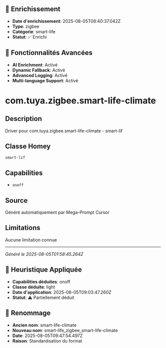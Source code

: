 
## 🔧 Enrichissement
- **Date d'enrichissement**: 2025-08-05T08:40:37.042Z
- **Type**: zigbee
- **Catégorie**: smart-life
- **Statut**: ✅ Enrichi

## 🚀 Fonctionnalités Avancées
- **AI Enrichment**: Activé
- **Dynamic Fallback**: Activé
- **Advanced Logging**: Activé
- **Multi-language Support**: Activé

# com.tuya.zigbee.smart-life-climate

## Description
Driver pour com.tuya.zigbee.smart-life-climate - smart-lif

## Classe Homey
`smart-lif`

## Capabilities
- `onoff`

## Source
Généré automatiquement par Mega-Prompt Cursor

## Limitations
Aucune limitation connue

---
*Généré le 2025-08-05T01:58:45.264Z*

## 🧠 Heuristique Appliquée
- **Capabilities déduites**: onoff
- **Classe déduite**: light
- **Date d'application**: 2025-08-05T09:03:47.260Z
- **Statut**: ⚠️ Partiellement déduit

## 🔄 Renommage
- **Ancien nom**: smart-life-climate
- **Nouveau nom**: smart-life_zigbee_smart-life-climate
- **Date**: 2025-08-05T09:47:54.497Z
- **Raison**: Standardisation du format
